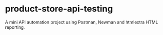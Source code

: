 # product-store-api-testing
A mini API automation project using Postman, Newman and htmlextra HTML reporting.
